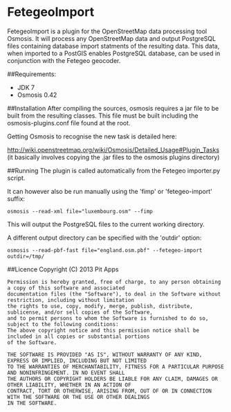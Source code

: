 FetegeoImport
=============

FetegeoImport is a plugin for the OpenStreetMap data processing tool Osmosis.
It will process any OpenStreetMap data and output PostgreSQL files containing database import statments of the resulting data.
This data, when imported to a PostGIS enables PostgreSQL database, can be used in conjunction with the Fetegeo geocoder.

##Requirements:
 - JDK 7
 - Osmosis 0.42

##Installation
After compiling the sources, osmosis requires a jar file to be built from the resulting classes.
This file must be built including the osmosis-plugins.conf file found at the root.

Getting Osmosis to recognise the new task is detailed here:

http://wiki.openstreetmap.org/wiki/Osmosis/Detailed_Usage#Plugin_Tasks
(it basically involves copying the .jar files to the osmosis plugins directory)

##Running
The plugin is called automatically from the Fetegeo importer.py script.

It can however also be run manually using the 'fimp' or 'fetegeo-import' suffix:

```
osmosis --read-xml file="luxembourg.osm" --fimp
```

This will output the PostgreSQL files to the current working directory.

A different output directory can be specified with the 'outdir' option:

```
osmosis --read-pbf-fast file="england.osm.pbf" --fetegeo-import outdir=/tmp/
```

##Licence
    Copyright (C) 2013 Pit Apps
  
    Permission is hereby granted, free of charge, to any person obtaining a copy of this software and associated 
    documentation files (the "Software"), to deal in the Software without restriction, including without limitation 
    the rights to use, copy, modify, merge, publish, distribute, sublicense, and/or sell copies of the Software, 
    and to permit persons to whom the Software is furnished to do so, subject to the following conditions:
    The above copyright notice and this permission notice shall be included in all copies or substantial portions 
    of the Software.
    
    THE SOFTWARE IS PROVIDED "AS IS", WITHOUT WARRANTY OF ANY KIND, EXPRESS OR IMPLIED, INCLUDING BUT NOT LIMITED 
    TO THE WARRANTIES OF MERCHANTABILITY, FITNESS FOR A PARTICULAR PURPOSE AND NONINFRINGEMENT. IN NO EVENT SHALL 
    THE AUTHORS OR COPYRIGHT HOLDERS BE LIABLE FOR ANY CLAIM, DAMAGES OR OTHER LIABILITY, WHETHER IN AN ACTION OF 
    CONTRACT, TORT OR OTHERWISE, ARISING FROM, OUT OF OR IN CONNECTION WITH THE SOFTWARE OR THE USE OR OTHER DEALINGS 
    IN THE SOFTWARE.
